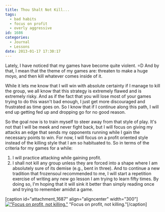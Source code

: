 ```yaml
---
title: Thou Shalt Not Kill...
tags:
  - bad habits
  - focus on profit
  - overly aggressive
id: 1686
categories:
  - Journal
  - Lessons
date: 2013-01-17 17:30:17
---
```


Lately, I have noticed that my games have become quite violent. =D And by that, I mean that the theme of my games are: threaten to make a huge moyo, and then kill whatever comes inside of it.

While it lets me know that I will win with absolute certainty if I manage to kill the group, we all know that this strategy is extremely flawed and is extremely risky. And as if the fact that you will lose most of your games trying to do this wasn't bad enough, I just get more discouraged and frustrated as time goes on. So I know that if I continue along this path, I will end up getting fed up and dropping go for no good reason.

So the goal now is to train myself to steer away from that style of play. It's not that I will be meek and never fight back, but I will focus on giving my attacks an edge that sends my opponents running while I gain the necessary points to win. For now, I will focus on a profit oriented style instead of the killing style that I am so habituated to. So in terms of the criteria for my games for a while:

1.  I will practice attacking while gaining profit.
2.  <span style="line-height: 13px">I shall not kill any group unless they are forced into a shape where I am absolutely sure of its demise (e.g., bent in three).</span>
And to continue a new tradition that frozensoul recommended to me, I will start a repetition exercise of writing any new go lesson I am trying to learn fifty times. By doing so, I'm hoping that it will sink it better than simply reading once and trying to remember amidst a game.

[caption id="attachment_1687" align="aligncenter" width="300"][![&quot;Focus on profit, not killing.&quot;](http://www.bengozen.com/wp-content/uploads/2013/01/lesson3.jpg)](http://www.bengozen.com/wp-content/uploads/2013/01/lesson3.jpg) "Focus on profit, not killing."[/caption]